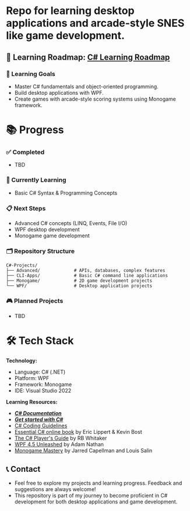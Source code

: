 # Repo for learning desktop applications and arcade-style SNES like game development.
📖 **Learning Roadmap:** [C# Learning Roadmap](./C%23%20Learning%20Roadmap.md)
---

### 🎯 Learning Goals
- Master C# fundamentals and object-oriented programming.
- Build desktop applications with WPF.
- Create games with arcade-style scoring systems using Monogame framework.

# 📚 Progress

### ✅ Completed
- TBD
  
### 🚧 Currently Learning
- Basic C# Syntax & Programming Concepts

### 📋 Next Steps
- Advanced C# concepts (LINQ, Events, File I/O)
- WPF desktop development
- Monogame game development

### 🗂️ Repository Structure
```
C#-Projects/
├── Advanced/             # APIs, databases, complex features
├── CLI-Apps/             # Basic C# command line applications
├── Monogame/             # 2D game development projects
└── WPF/                  # Desktop application projects
```
### 🎮 Planned Projects
- TBD

# 🛠️ Tech Stack
**Technology:**
- Language: C# (.NET)
- Platform: WPF
- Framework: Monogame
- IDE: Visual Studio 2022

**Learning Resources:**
- ***[C# Documentation](https://learn.microsoft.com/en-us/dotnet/csharp/tour-of-csharp/)***
- ***[Get started with C#](https://learn.microsoft.com/en-us/collections/yz26f8y64n7k07)***
- [C# Coding Guidelines](https://csharpcodingguidelines.com/)
- [Essential C# online book](https://essentialcsharp.com/home) by Eric Lippert & Kevin Bost
- [The C# Player's Guide](https://www.amazon.com/C-Players-Guide-5th/dp/0985580151) by RB Whitaker
- [WPF 4.5 Unleashed](https://www.amazon.com/WPF-4-5-Unleashed-Adam-Nathan/dp/0672336979?dib=eyJ2IjoiMSJ9.N7dWjTadWzA7oSHz1vjk9Y_jL2bR4GdVEwCkh7gZvrA.DrFR6vy_tTNHcznlCbR-HslPmSh2SjI-iz0gY596mmc&dib_tag=se&keywords=WPF+4.5+Unleashed&qid=1754194266&sr=8-1) by Adam Nathan
- [Monogame Mastery](https://www.amazon.com/MonoGame-Mastery-Multi-Platform-Reusable-Engine/dp/1484263081) by Jarred Capellman and Louis Salin

## 📞 Contact
- Feel free to explore my projects and learning progress. Feedback and suggestions are always welcome!
- This repository is part of my journey to become proficient in C# development for both desktop applications and game development.
